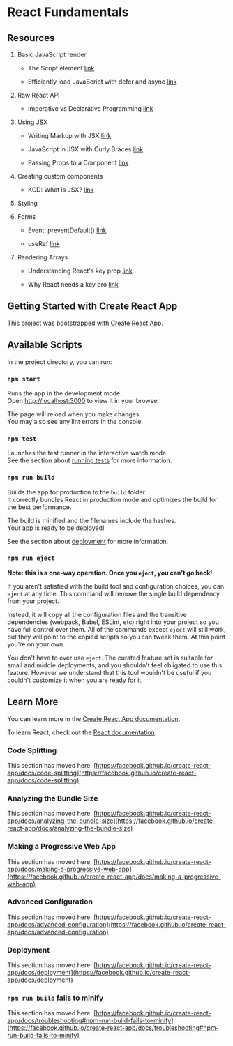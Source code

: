 # React Fundamentals

## Resources

1. Basic JavaScript render

   - The Script element [link](https://developer.mozilla.org/en-US/docs/Web/HTML/Element/script#attributes)

   - Efficiently load JavaScript with defer and async [link](https://flaviocopes.com/javascript-async-defer/)

2. Raw React API

   - Imperative vs Declarative Programming [link](https://ui.dev/imperative-vs-declarative-programming)

3. Using JSX

   - Writing Markup with JSX [link](https://react.dev/learn/writing-markup-with-jsx)

   - JavaScript in JSX with Curly Braces [link](https://react.dev/learn/javascript-in-jsx-with-curly-braces)

   - Passing Props to a Component [link](https://react.dev/learn/passing-props-to-a-component)

4. Creating custom components

   - KCD: What is JSX? [link](https://kentcdodds.com/blog/what-is-jsx)

5. Styling

6. Forms

   - Event: preventDefault() [link](https://developer.mozilla.org/en-US/docs/Web/API/Event/preventDefault)

   - useRef [link](https://react.dev/reference/react/useRef)

7. Rendering Arrays

   - Understanding React's key prop [link](https://kentcdodds.com/blog/understanding-reacts-key-prop)

   - Why React needs a key pro [link](https://www.epicreact.dev/why-react-needs-a-key-prop)

## Getting Started with Create React App

This project was bootstrapped with [Create React App](https://github.com/facebook/create-react-app).

## Available Scripts

In the project directory, you can run:

### `npm start`

Runs the app in the development mode.\
Open [http://localhost:3000](http://localhost:3000) to view it in your browser.

The page will reload when you make changes.\
You may also see any lint errors in the console.

### `npm test`

Launches the test runner in the interactive watch mode.\
See the section about [running tests](https://facebook.github.io/create-react-app/docs/running-tests) for more information.

### `npm run build`

Builds the app for production to the `build` folder.\
It correctly bundles React in production mode and optimizes the build for the best performance.

The build is minified and the filenames include the hashes.\
Your app is ready to be deployed!

See the section about [deployment](https://facebook.github.io/create-react-app/docs/deployment) for more information.

### `npm run eject`

**Note: this is a one-way operation. Once you `eject`, you can't go back!**

If you aren't satisfied with the build tool and configuration choices, you can `eject` at any time. This command will remove the single build dependency from your project.

Instead, it will copy all the configuration files and the transitive dependencies (webpack, Babel, ESLint, etc) right into your project so you have full control over them. All of the commands except `eject` will still work, but they will point to the copied scripts so you can tweak them. At this point you're on your own.

You don't have to ever use `eject`. The curated feature set is suitable for small and middle deployments, and you shouldn't feel obligated to use this feature. However we understand that this tool wouldn't be useful if you couldn't customize it when you are ready for it.

## Learn More

You can learn more in the [Create React App documentation](https://facebook.github.io/create-react-app/docs/getting-started).

To learn React, check out the [React documentation](https://reactjs.org/).

### Code Splitting

This section has moved here: [https://facebook.github.io/create-react-app/docs/code-splitting](https://facebook.github.io/create-react-app/docs/code-splitting)

### Analyzing the Bundle Size

This section has moved here: [https://facebook.github.io/create-react-app/docs/analyzing-the-bundle-size](https://facebook.github.io/create-react-app/docs/analyzing-the-bundle-size)

### Making a Progressive Web App

This section has moved here: [https://facebook.github.io/create-react-app/docs/making-a-progressive-web-app](https://facebook.github.io/create-react-app/docs/making-a-progressive-web-app)

### Advanced Configuration

This section has moved here: [https://facebook.github.io/create-react-app/docs/advanced-configuration](https://facebook.github.io/create-react-app/docs/advanced-configuration)

### Deployment

This section has moved here: [https://facebook.github.io/create-react-app/docs/deployment](https://facebook.github.io/create-react-app/docs/deployment)

### `npm run build` fails to minify

This section has moved here: [https://facebook.github.io/create-react-app/docs/troubleshooting#npm-run-build-fails-to-minify](https://facebook.github.io/create-react-app/docs/troubleshooting#npm-run-build-fails-to-minify)
